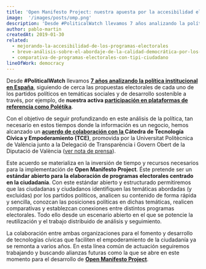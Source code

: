 ```yaml
---
title: 'Open Manifesto Project: nuestra apuesta por la accesibilidad electoral'
image:  '/images/posts/omp.png'
description: 'Desde #PoliticalWatch llevamos 7 años analizando la política institucional en España, siguiendo de cerca las propuestas electorales de…'
author: pablo-martin
createdAt: 2019-01-30
related:
  - mejorando-la-accesibilidad-de-los-programas-electorales
  - breve-análisis-sobre-el-abordaje-de-la-calidad-democrática-por-los-partidos-políticos-en-españa
  - comparativa-de-programas-electorales-con-tipi-ciudadano
lineOfWork: democracy
---
```


Desde **#PoliticalWatch** llevamos **[7 años analizando la política institucional en España](/blog/más-ágiles-y-más-resilientes)**, siguiendo de cerca las propuestas electorales de cada uno de los partidos políticos en temáticas sociales y de desarrollo sostenible a través, por ejemplo, de **nuestra activa [participación en plataformas de referencia como Polétika](http://poletika.org/)**.

Con el objetivo de seguir profundizando en este análisis de la política, tan necesario en estos tiempos donde la información es un negocio, hemos alcanzado un **[acuerdo de colaboración con la ](http://www.upv.es/noticias-upv/noticia-10764-investigacion-es.html)Cátedra de Tecnología Cívica y Empoderamiento (TCE)**, promovida por la Universitat Politècnica de València junto a la Delegació de Transparència i Govern Obert de la Diputació de València ([ver nota de prensa](http://www.upv.es/noticias-upv/noticia-10764-investigacion-es.html)).

Este acuerdo se materializa en la inversión de tiempo y recursos necesarios para la implementación de **Open Manifesto Project**. Éste pretende ser un **estándar abierto para la elaboración de programas electorales centrado en la ciudadanía**. Con este estándar abierto y estructurado permitiremos que las ciudadanas y ciudadanos identifiquen las temáticas abordadas (y excluidas) por los partidos políticos, analicen su contenido de forma rápida y sencilla, conozcan las posiciones políticas en dichas temáticas, realicen comparativas y establezcan conexiones entre distintos programas electorales. Todo ello desde un escenario abierto en el que se potencie la reutilización y el trabajo distribuido de análisis y seguimiento.

La colaboración entre ambas organizaciones para el fomento y desarrollo de tecnologías cívicas que faciliten el empoderamiento de la ciudadanía ya se remonta a varios años. En esta línea común de actuación seguiremos trabajando y buscando alianzas futuras como la que se abre en este momento para el desarrollo de **[Open Manifesto Project](https://openmanifestoproject.org/)**.
